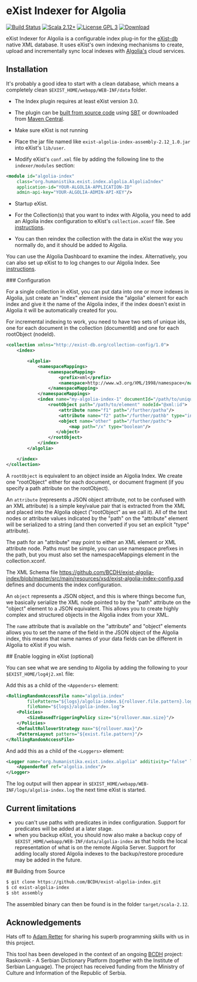 # еХist Indexer for Algolia
[![Build Status](https://travis-ci.org/BCDH/exist-algolia-index.png?branch=master)](https://travis-ci.org/BCDH/exist-algolia-index) [![Scala 2.12+](https://img.shields.io/badge/scala-2.12+-dc322f.svg)](http://scala-lang.org) [![License GPL 3](https://img.shields.io/badge/license-GPL%203-blue.svg)](https://www.gnu.org/licenses/gpl-3.0.html) [![Download](https://img.shields.io/badge/download-version%201.0-ff69b4.svg)](http://search.maven.org/remotecontent?filepath=org/humanistika/exist/index/algolia/exist-algolia-index_2.12/1.0/exist-algolia-index_2.12-1.0-assembly.jar)


eXist Indexer for Algolia is a configurable index plug-in for the [eXist-db](https://github.com/eXist-db/exist) native XML database. It uses eXist's own indexing mechanisms to create, upload and incrementally sync local indexes with [Algolia's](http://www.algolia.com) cloud services.



## Installation

It's probably a good idea to start with a clean database, which means a completely clean `$EXIST_HOME/webapp/WEB-INF/data` folder.

* The Index plugin requires at least eXist version 3.0.

* The plugin can be [built from source code](#building) using [SBT](http://www.scala-sbt.org/) or downloaded from [Maven Central](https://search.maven.org/#search%7Cga%7C1%7Cg%3A%20org.humanistika.exist.index.algolia).

- Make sure eXist is not running

- Place the jar file named like `exist-algolia-index-assembly-2.12_1.0.jar` into eXist's `lib/user`.

- Modify eXist's `conf.xml` file by adding the following line to the `indexer/modules` section:

```xml
<module id="algolia-index"
    class="org.humanistika.exist.index.algolia.AlgoliaIndex"
    application-id="YOUR-ALGOLIA-APPLICATION-ID"
    admin-api-key="YOUR-ALGOLIA-ADMIN-API-KEY"/>
```

- Startup eXist.

- For the Collection(s) that you want to index with Algolia, you need to add an Algolia index configuration to eXist's `collection.xconf` file. See [instructions](#collectionconf).

- You can then reindex the collection with the data in eXist the way you normally do, and it should be added to Algolia.

You can use the Algolia Dashboard to examine the index. Alternatively, you can also set up eXist to to log changes to our Algolia Index. See [instructions](#logging).

<a name="collectionconf">
### Configuration
</a>

For a single collection in eXist, you can put data into one or more indexes in Algolia, just create an "index" element inside the "algolia" element for each index and give it the name of the Algolia index, if the index doesn't exist in Algolia it will be automatically created for you.

For incremental indexing to work, you need to have two sets of unique ids, one for each document in the collection (documentId) and one for each rootObject (nodeId).

```xml
<collection xmlns="http://exist-db.org/collection-config/1.0">
    <index>

        <algolia>
            <namespaceMappings>
                <namespaceMapping>
                    <prefix>xml</prefix>
                    <namespace>http://www.w3.org/XML/1998/namespace</namespace>
                </namespaceMapping>
            </namespaceMappings>
            <index name="my-algolia-index-1" documentId="/path/to/unique-id/@хml:id">
                <rootObject path="/path/to/element" nodeId="@xml:id">
                    <attribute name="f1" path="/further/patha"/>
                    <attribute name="f2" path="/further/pathb" type="integer"/>
                    <object name="other" path="/further/pathc">
                        <map path="/x" type="boolean"/>
                   </object>
                </rootObject>
            </index>
        </algolia>

    </index>
</collection>
```


A `rootObject` is equivalent to an object inside an Algolia Index. We create one "rootObject" either for each document, or document fragment (if you specify a path attribute on the rootObject).

An `attribute` (represents a JSON object attribute, not to be confused with an XML attribute) is a simple key/value pair that is extracted from the XML and placed into the Algolia object ("rootObject" as we call it). All of the text nodes or attribute values indicated by the "path" on the "attribute" element will be serialized to a string (and then converted if you set an explicit "type" attribute).

The path for an "attribute" may point to either an XML element or XML attribute node. Paths must be simple, you can use namespace prefixes in the path, but you must also set the namespaceMappings element in the collection.xconf.

The XML Schema file https://github.com/BCDH/exist-algolia-index/blob/master/src/main/resources/xsd/exist-algolia-index-config.xsd defines and documents the index configuration.

An `object` represents a JSON object, and this is where things become fun, we basically serialize the XML node pointed to by the "path" attribute on the "object" element to a JSON equivalent. This allows you to create highly complex and structured objects in the Algolia index from your XML.

The `name` attribute that is available on the "attribute" and "object" elements allows you to set the name of the field in the JSON object of the Algolia index, this means that name names of your data fields can be different in Algolia to eXist if you wish.

<a name="logging">
## Enable logging in eXist (optional)
</a>

You can see what we are sending to Algolia by adding the following to your `$EXIST_HOME/log4j2.xml` file:

Add this as a child of the `<Appenders>` element:

```xml
<RollingRandomAccessFile name="algolia.index"
        filePattern="${logs}/algolia-index.${rollover.file.pattern}.log.gz"
        fileName="${logs}/algolia-index.log">
    <Policies>
        <SizeBasedTriggeringPolicy size="${rollover.max.size}"/>
    </Policies>
    <DefaultRolloverStrategy max="${rollover.max}"/>
    <PatternLayout pattern="${exist.file.pattern}"/>
</RollingRandomAccessFile>
```

And add this as a child of the `<Loggers>` element:

```	xml
<Logger name="org.humanistika.exist.index.algolia" additivity="false" level="trace">
    <AppenderRef ref="algolia.index"/>
</Logger>
```

The log output will then appear in
`$EXIST_HOME/webapp/WEB-INF/logs/algolia-index.log` the next time eXist is started.

## Current limitations

- you can't use paths with predicates in index configuration. Support for predicates will be added at a later stage.
- when you backup eXist, you should now also
make a backup copy of `$EXIST_HOME/webapp/WEB-INF/data/algolia-index` as that holds the local representation of what is on the remote Algolia Server. Support for adding locally stored Algolia indexes to the backup/restore procedure may be added in the future.

<a name="building">
## Building from Source
</a>

```bash
$ git clone https://github.com/BCDH/exist-algolia-index.git
$ cd exist-algolia-index
$ sbt assembly
```

The assembled binary can then be found is in the folder `target/scala-2.12`.


## Acknowledgements

Hats off to [Adam Retter](https://github.com/adamretter) for sharing his superb programming skills with us in this project.

This tool has been developed in the context of an ongoing [BCDH](http://www.humanistika.org) project: Raskovnik - A Serbian Dictionary Platform (together with the Institute of Serbian Language). The project has received funding from the Ministry of Culture and Information of the Republic of Serbia.

